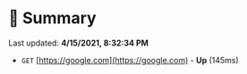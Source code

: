 # 📖 Summary
Last updated: **4/15/2021, 8:32:34 PM**

- `GET` [https://google.com](https://google.com) - **Up** (145ms)
